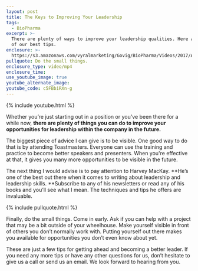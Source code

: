 ```yaml
---
layout: post
title: The Keys to Improving Your Leadership
tags:
  - BioPharma
excerpt: >-
  There are plenty of ways to improve your leadership qualities. Here are a few
  of our best tips.
enclosure: >-
  https://s3.amazonaws.com/vyralmarketing/Govig/BioPharma/Videos/2017/Advancing+Your+Leadership.mp4
pullquote: Do the small things.
enclosure_type: video/mp4
enclosure_time:
use_youtube_image: true
youtube_alternate_image:
youtube_code: c5FBbiRXn-g
---
```



{% include youtube.html %}

Whether you’re just starting out in a position or you’ve been there for a while now, **there are plenty of things you can do to improve your opportunities for leadership within the company in the future.**

The biggest piece of advice I can give is to be visible. One good way to do that is by attending Toastmasters. Everyone can use the training and practice to become better speakers and presenters. When you're effective at that, it gives you many more opportunities to be visible in the future.

The next thing I would advise is to pay attention to Harvey MacKay. **He’s one of the best out there when it comes to writing about leadership and leadership skills.&nbsp;**Subscribe to any of his newsletters or read any of his books and you’ll see what I mean. The techniques and tips he offers are invaluable.

{% include pullquote.html %}

Finally, do the small things. Come in early. Ask if you can help with a project that may be a bit outside of your wheelhouse. Make yourself visible in front of others you don’t normally work with. Putting yourself out there makes you available for opportunities you don’t even know about yet.

These are just a few tips for getting ahead and becoming a better leader. If you need any more tips or have any other questions for us, don’t hesitate to give us a call or send us an email. We look forward to hearing from you.